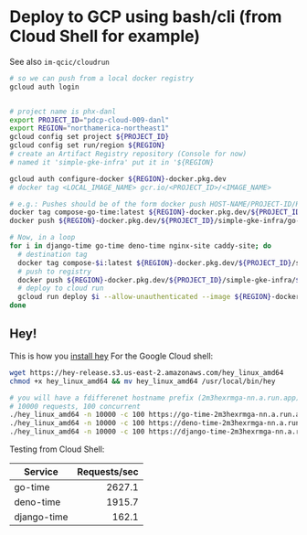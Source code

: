 # Deploy to GCP using bash/cli (from Cloud Shell for example)

See also `im-qcic/cloudrun`

```bash
# so we can push from a local docker registry
gcloud auth login


# project name is phx-danl
export PROJECT_ID="pdcp-cloud-009-danl"
export REGION="northamerica-northeast1"
gcloud config set project ${PROJECT_ID}
gcloud config set run/region ${REGION}
# create an Artifact Registry repository (Console for now)
# named it 'simple-gke-infra' put it in '${REGION}

gcloud auth configure-docker ${REGION}-docker.pkg.dev
# docker tag <LOCAL_IMAGE_NAME> gcr.io/<PROJECT_ID>/<IMAGE_NAME>

# e.g.: Pushes should be of the form docker push HOST-NAME/PROJECT-ID/REPOSITORY/IMAGE:TAG
docker tag compose-go-time:latest ${REGION}-docker.pkg.dev/${PROJECT_ID}/simple-gke-infra/go-time:latest
docker push ${REGION}-docker.pkg.dev/${PROJECT_ID}/simple-gke-infra/go-time:latest

# Now, in a loop
for i in django-time go-time deno-time nginx-site caddy-site; do
  # destination tag
  docker tag compose-$i:latest ${REGION}-docker.pkg.dev/${PROJECT_ID}/simple-gke-infra/$i:latest
  # push to registry
  docker push ${REGION}-docker.pkg.dev/${PROJECT_ID}/simple-gke-infra/$i:latest
  # deploy to cloud run
  gcloud run deploy $i --allow-unauthenticated --image ${REGION}-docker.pkg.dev/pdcp-cloud-009-danl/simple-gke-infra/$i:latest
done
```

## Hey!

This is how you [install hey](https://github.com/rakyll/hey#installation)
For the Google Cloud shell:

```bash
wget https://hey-release.s3.us-east-2.amazonaws.com/hey_linux_amd64
chmod +x hey_linux_amd64 && mv hey_linux_amd64 /usr/local/bin/hey

# you will have a fdifferenet hostname prefix (2m3hexrmga-nn.a.run.app) in my case
# 10000 requests, 100 concurrent
./hey_linux_amd64 -n 10000 -c 100 https://go-time-2m3hexrmga-nn.a.run.app |grep 'Requests/sec'
./hey_linux_amd64 -n 10000 -c 100 https://deno-time-2m3hexrmga-nn.a.run.app |grep 'Requests/sec'
./hey_linux_amd64 -n 10000 -c 100 https://django-time-2m3hexrmga-nn.a.run.app/api/time |grep 'Requests/sec'
```

Testing from Cloud Shell:

| Service     | Requests/sec |
|-------------|-------------:|
| go-time     |       2627.1 |
| deno-time   |       1915.7 |
| django-time |        162.1 |
